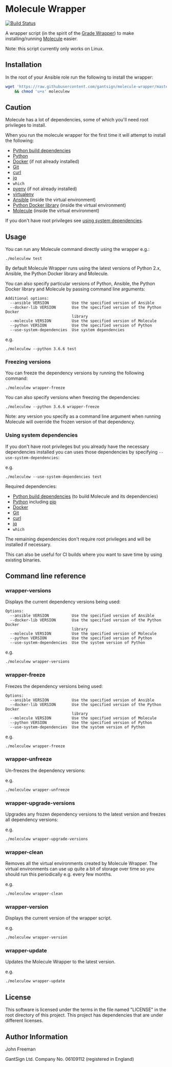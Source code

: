 # Molecule Wrapper

[![Build Status](https://travis-ci.com/gantsign/molecule-wrapper.svg?branch=master)](https://travis-ci.com/gantsign/molecule-wrapper)

A wrapper script (in the spirit of the
[Grade Wrapper](https://docs.gradle.org/current/userguide/gradle_wrapper.html))
to make installing/running
[Molecule](https://molecule.readthedocs.io/en/latest/configuration.html) easier.

Note: this script currently only works on Linux.

## Installation

In the root of your Ansible role run the following to install the wrapper:

```bash
wget 'https://raw.githubusercontent.com/gantsign/molecule-wrapper/master/moleculew' -O moleculew \
    && chmod 'u+x' moleculew
```

## Caution

Molecule has a lot of dependencies, some of which you'll need root privileges to
install.

When you run the molecule wrapper for the first time it will attempt to install
the following:

* [Python build dependencies](https://github.com/pyenv/pyenv/wiki/common-build-problems)
* [Python](https://www.python.org/)
* [Docker](https://www.docker.com) (if not already installed)
* [Git](https://git-scm.com)
* [curl](https://curl.haxx.se)
* [jq](https://stedolan.github.io/jq/)
* `which`
* [pyenv](https://github.com/pyenv/pyenv) (if not already installed)
* [virtualenv](https://virtualenv.pypa.io/en/stable)
* [Ansible](https://www.ansible.com) (inside the virtual environment)
* [Python Docker library](https://pypi.org/project/docker/) (inside the virtual environment)
* [Molecule](https://molecule.readthedocs.io) (inside the virtual environment)

If you don't have root privileges see
[using system dependencies](#using-system-dependencies).

## Usage

You can run any Molecule command directly using the wrapper e.g.:

```
./moleculew test
```

By default Molecule Wrapper runs using the latest versions of Python 2.x,
Ansible, the Python Docker library and Molecule.

You can also specify particular versions of Python, Ansible, the Python Docker
library and Molecule by passing command line arguments:

```
Additional options:
  --ansible VERSION          Use the specified version of Ansible
  --docker-lib VERSION       Use the specified version of the Python Docker
                             library
  --molecule VERSION         Use the specified version of Molecule
  --python VERSION           Use the specified version of Python
  --use-system-dependencies  Use system dependencies
```

e.g.

```
./moleculew --python 3.6.6 test
```

### Freezing versions

You can freeze the dependency versions by running the following command:

```
./moleculew wrapper-freeze
```

You can also specify versions when freezing the dependencies:

```
./moleculew --python 3.6.6 wrapper-freeze
```

Note: any version you specify as a command line argument when running Molecule
will override the frozen version of that dependency.

### Using system dependencies

If you don't have root privileges but you already have the necessary
dependencies installed you can uses those dependencies by specifying
`--use-system-dependencies`:

e.g.

```
./moleculew --use-system-dependencies test
```

Required dependencies:
* [Python build dependencies](https://github.com/pyenv/pyenv/wiki/common-build-problems) (to build Molecule and its dependencies)
* [Python](https://www.python.org/) including [pip](https://pypi.org/project/pip/)
* [Docker](https://www.docker.com)
* [Git](https://git-scm.com)
* [curl](https://curl.haxx.se)
* [jq](https://stedolan.github.io/jq/)
* `which`

The remaining dependencies don't require root privileges and will be installed
if necessary.

This can also be useful for CI builds where you want to save time by using
existing binaries.

## Command line reference

### wrapper-versions

Displays the current dependency versions being used:

```
Options:
  --ansible VERSION          Use the specified version of Ansible
  --docker-lib VERSION       Use the specified version of the Python Docker
                             library
  --molecule VERSION         Use the specified version of Molecule
  --python VERSION           Use the specified version of Python
  --use-system-dependencies  Use the system version of Python
```

e.g.

```bash
./moleculew wrapper-versions
```

### wrapper-freeze

Freezes the dependency versions being used:

```
Options:
  --ansible VERSION          Use the specified version of Ansible
  --docker-lib VERSION       Use the specified version of the Python Docker
                             library
  --molecule VERSION         Use the specified version of Molecule
  --python VERSION           Use the specified version of Python
  --use-system-dependencies  Use the system version of Python
```

e.g.

```bash
./moleculew wrapper-freeze
```

### wrapper-unfreeze

Un-freezes the dependency versions:

e.g.

```bash
./moleculew wrapper-unfreeze
```

### wrapper-upgrade-versions

Upgrades any frozen dependency versions to the latest version and freezes all
dependency versions:

e.g.

```bash
./moleculew wrapper-upgrade-versions
```

### wrapper-clean

Removes all the virtual environments created by Molecule Wrapper. The virtual
environments can use up quite a bit of storage over time so you should run this
periodically e.g. every few months.

e.g.

```bash
./moleculew wrapper-clean
```

### wrapper-version

Displays the current version of the wrapper script.

e.g.

```bash
./moleculew wrapper-version
```

### wrapper-update

Updates the Molecule Wrapper to the latest version.

e.g.

```bash
./moleculew wrapper-update
```

## License

This software is licensed under the terms in the file named "LICENSE" in the
root directory of this project. This project has dependencies that are under
different licenses.

## Author Information

John Freeman

GantSign Ltd.
Company No. 06109112 (registered in England)
